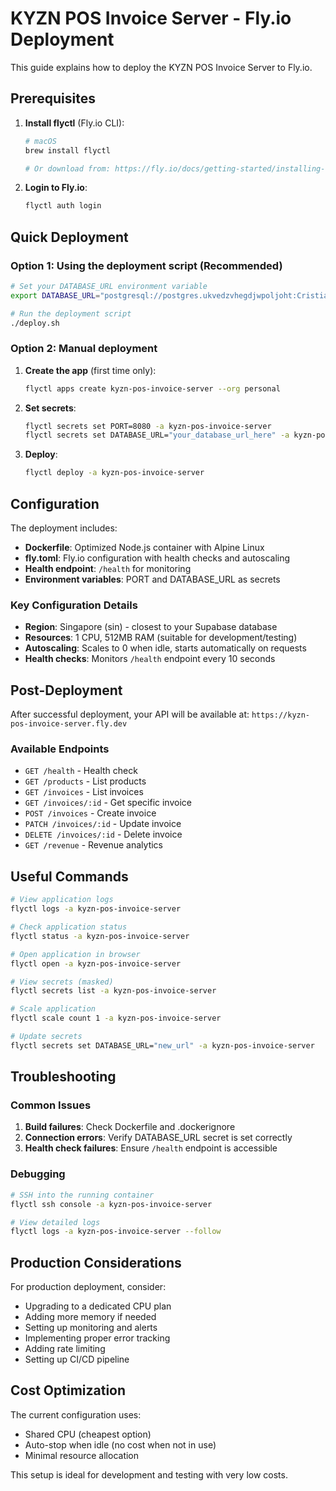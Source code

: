 # KYZN POS Invoice Server - Fly.io Deployment

This guide explains how to deploy the KYZN POS Invoice Server to Fly.io.

## Prerequisites

1. **Install flyctl** (Fly.io CLI):

   ```bash
   # macOS
   brew install flyctl

   # Or download from: https://fly.io/docs/getting-started/installing-flyctl/
   ```

2. **Login to Fly.io**:
   ```bash
   flyctl auth login
   ```

## Quick Deployment

### Option 1: Using the deployment script (Recommended)

```bash
# Set your DATABASE_URL environment variable
export DATABASE_URL="postgresql://postgres.ukvedzvhegdjwpoljoht:CristianoRonaldoTheBest7!@aws-1-ap-southeast-1.pooler.supabase.com:6543/postgres"

# Run the deployment script
./deploy.sh
```

### Option 2: Manual deployment

1. **Create the app** (first time only):

   ```bash
   flyctl apps create kyzn-pos-invoice-server --org personal
   ```

2. **Set secrets**:

   ```bash
   flyctl secrets set PORT=8080 -a kyzn-pos-invoice-server
   flyctl secrets set DATABASE_URL="your_database_url_here" -a kyzn-pos-invoice-server
   ```

3. **Deploy**:
   ```bash
   flyctl deploy -a kyzn-pos-invoice-server
   ```

## Configuration

The deployment includes:

- **Dockerfile**: Optimized Node.js container with Alpine Linux
- **fly.toml**: Fly.io configuration with health checks and autoscaling
- **Health endpoint**: `/health` for monitoring
- **Environment variables**: PORT and DATABASE_URL as secrets

### Key Configuration Details

- **Region**: Singapore (sin) - closest to your Supabase database
- **Resources**: 1 CPU, 512MB RAM (suitable for development/testing)
- **Autoscaling**: Scales to 0 when idle, starts automatically on requests
- **Health checks**: Monitors `/health` endpoint every 10 seconds

## Post-Deployment

After successful deployment, your API will be available at:
`https://kyzn-pos-invoice-server.fly.dev`

### Available Endpoints

- `GET /health` - Health check
- `GET /products` - List products
- `GET /invoices` - List invoices
- `GET /invoices/:id` - Get specific invoice
- `POST /invoices` - Create invoice
- `PATCH /invoices/:id` - Update invoice
- `DELETE /invoices/:id` - Delete invoice
- `GET /revenue` - Revenue analytics

## Useful Commands

```bash
# View application logs
flyctl logs -a kyzn-pos-invoice-server

# Check application status
flyctl status -a kyzn-pos-invoice-server

# Open application in browser
flyctl open -a kyzn-pos-invoice-server

# View secrets (masked)
flyctl secrets list -a kyzn-pos-invoice-server

# Scale application
flyctl scale count 1 -a kyzn-pos-invoice-server

# Update secrets
flyctl secrets set DATABASE_URL="new_url" -a kyzn-pos-invoice-server
```

## Troubleshooting

### Common Issues

1. **Build failures**: Check Dockerfile and .dockerignore
2. **Connection errors**: Verify DATABASE_URL secret is set correctly
3. **Health check failures**: Ensure `/health` endpoint is accessible

### Debugging

```bash
# SSH into the running container
flyctl ssh console -a kyzn-pos-invoice-server

# View detailed logs
flyctl logs -a kyzn-pos-invoice-server --follow
```

## Production Considerations

For production deployment, consider:

- Upgrading to a dedicated CPU plan
- Adding more memory if needed
- Setting up monitoring and alerts
- Implementing proper error tracking
- Adding rate limiting
- Setting up CI/CD pipeline

## Cost Optimization

The current configuration uses:

- Shared CPU (cheapest option)
- Auto-stop when idle (no cost when not in use)
- Minimal resource allocation

This setup is ideal for development and testing with very low costs.
